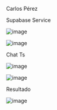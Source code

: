 Carlos Pérez

Supabase Service

![image](https://github.com/user-attachments/assets/dc13bce9-b076-438d-aa50-5c70fe3a00b2)

![image](https://github.com/user-attachments/assets/9e0ce530-61e3-4ddc-b56f-c8f14fabfd5c)



Chat Ts

![image](https://github.com/user-attachments/assets/c0290100-d14e-46e1-867e-8233f7c7d51c)

![image](https://github.com/user-attachments/assets/54aaa329-bea1-452f-9ad7-1f7a88aa2520)

Resultado 

![image](https://github.com/user-attachments/assets/a5540054-6431-495e-8799-c5f2dddddc53)


